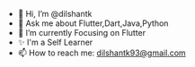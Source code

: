 - 👋 Hi, I’m @dilshantk
- 👀 Ask me about Flutter,Dart,Java,Python
- 🌱 I’m currently Focusing on Flutter
- ✨ I'm a Self Learner
- 📫 How to reach me:
     dilshantk93@gmail.com

<!---
dilshantk/dilshantk is a ✨ special ✨ repository because its `README.md` (this file) appears on your GitHub profile.
You can click the Preview link to take a look at your changes.
--->
